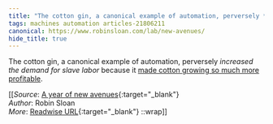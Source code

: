 ```yaml
---
title: "The cotton gin, a canonical example of automation, perversely *increased ..."
tags: machines automation articles-21806211
canonical: https://www.robinsloan.com/lab/new-avenues/
hide_title: true
---
```


The cotton gin, a canonical example of automation, perversely *increased the demand for slave labor* because it [made cotton growing so much more profitable](https://www.archives.gov/education/lessons/cotton-gin-patent#:~:text=While%20it%20was%20true%20that,both%20land%20and%20enslaved%20labor).


[[_Source_: [A year of new avenues](https://www.robinsloan.com/lab/new-avenues/){:target="_blank"}<br>
_Author_: Robin Sloan<br>
_More_: [Readwise URL](https://readwise.io/open/431542858){:target="_blank"}
::wrap]]